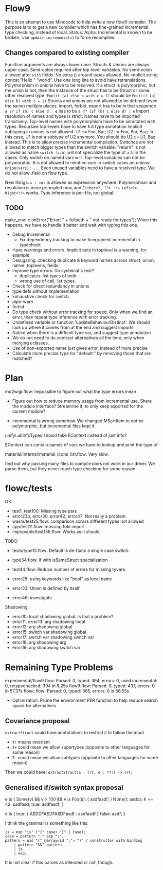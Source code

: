 # Flow9

This is an attempt to use Mindcode to help write a new flow9 compiler.
The purpose is to to get a new compiler which has fine-grained incremental type checking, instead of local.
Status: Alpha. Incremental is known to be broken. Use `update-incremental=1` to force recompiles.

## Changes compared to existing compiler

Function arguments are always lower case.
Structs & Unions are always upper case.
Semi-colon required after top-level variables.
No semi-colon allowed after `with` fields.
No extra () around types allowed.
No implicit string concat "Hello " "world". Use one long line to avoid have retranslations.
Polymorphism in unions have to be resolved. If a struct is polymorphic, but the union is not, then the instance of the struct has to be Struct<flow> or some other resolved type.
`Foo(if (a) else b with c = 1)` should be `Foo((if (a) else b) with c = 1)`
Structs and unions are not allowed to be defined (even the same) multiple places.
import, forbid, export has to be in that sequence
`a ?? if (b) c else d : e` has to be   `a ?? (if (b) c else d) : e`
Import resolution of names and types is strict: Names have to be imported transitively.
Top-level names with polymorphism have to be annotated with types.
Recursive top-levels have to have full type annotation
Implicit subtyping in unions is not allowed. U1 ::= Foo, Bar; U2 ::= Foo, Bar, Baz; In this case, U1 is not a subtype of U2 anymore. You should do U2 ::= U1, Baz instead. This is to allow precise incremental compilation.
Switches are not allowed to match bigger types than the switch variable.
"return" is not allowed as name
`switch (a.b)` will not specialize the type of `a.b` in the cases. Only switch on named vars will. 
Top-level variables can not be polymorphic.
It is not allowed to mention vars in switch cases on unions: `Union(vars): ...`
Even unused variables need to have a resolved type.
We do not allow .field on flow type.

New things:
`a : int` is allowed as expression anywhere.
Polymorphism and resolution is more principled now, and `Either<?, ??> ::= Left<?>, Right<??>` works.
Type inference is per-file, not global.

## TODO

make_env:
	c.onError("Error: " + fullpath + " not ready for types");
When this happens, we have to handle it better and wait with typing this one.

- Debug Incremental
  - Fix dependency tracking to make finegrained incremental in typecheck
- Have warnings and errors. Implicit auto in toplevel is a warning, for example.
- Desugaring: checking duplicate & keyword names across struct, union, native, toplevels, fields
- Improve type errors: Do systematic test?
  - duplicates. list types of both
  - wrong use of call, list types
- Check for direct redundancy in unions
- type defs without implementation
- Exhaustive check for switch. 
- pipe-warn
- forbid
- Do type check without error tracking for speed. Only when we find an error, then repeat type inference with error tracking.
- Undefined variable or function 'updateBehaviourDistinct'. We should look up where it comes from at the end and suggest imports
- Notice when there is a difficult type var, and suggest type annotation
- We do not need to do contract alternatives all the time, only when merging eclasses.
- Use of non-exported name just gives error, instead of more precise
- Calculate more precise type for "default:" by removing those that are matched?

# Plan

md2wigi.flow: Impossible to figure out what the type errors mean

- Figure out how to reduce memory usage from incremental use. Share the module interface? Streamline it, to only keep exported for the current module?

- Incremental is wrong somehow. We changed MSortItem to not be polymorphic, but incremental files kept it

unifyLubInfoTypes should take EContext instead of just info?

EContext can contain names of vars we have to lookup and print the type of

material/internal/material_icons_list.flow:  Very slow.

find out why passing many files to compile does not work in our driver. We parse them, but they never reach type checking for some reason.

#  flowc/tests

OK:
- test1, test100: Missing type pars
- error23b, error30, error42, error47: Not really a problem.
- wasm/test25.flow: comparison across different types not allowed
- cpp/test11.flow: mossing fold import
- improvable/test158.flow: Works as it should

TODO:
- tests/type13.flow: Default is de-facto a single case switch.
- type34.flow: If with isSameStruct specialization

- test44.flow: Reduce number of errors for missing tyvars.

- error25: using keywords like "bool" as local name
- error33: Union is defined by itself
- error46: investigate

Shadowing:
- error10: local shadowing global. Is that a problem?
- error11, error13: arg shadowing local
- error12: arg shadowing global
- error15: switch var shadowing global
- error17: switch var shadowing switch var
- error18: arg shadowing arg
- error19: arg shadowing switch var

# Remaining Type Problems

experimental/flow9.flow: Parsed: 0, typed: 394, errors: 0, used incremental: 0, retypechecked: 394 in 8.25s
flow9.flow: Parsed: 0, typed: 437, errors: 0 in 57.37s
flowc.flow: Parsed: 0, typed: 365, errors: 0 in 56.55s

- Optimization: Prune the environment PER function to help reduce search space for alternatives

## Covariance proposal

`extractStruct` could have anntotations to restrict it to follow the input

- `T!` means invariant
- `T+` could mean we allow supertypes (opposite to other languages for some reason)
- `T-` could mean we allow subtypes (opposite to other languages for some reason)

Then we could have: `extractStruct(a : [?], e : ??!) -> ??!;`

## Generalised if/switch syntax proposal

e is {
	Some(v) && v > 100 && v is Foo(a): {
		asdfasdf;
	}
	None(): asdcs;
	k == 42: sadfasd;
	true: asdfasdf;
}

e is {
	true: {
		ASDDFASDFASDFasdf
		;
		asdfasdf
	} 
	false: asdf;
}

I think the grammar is something like this:

```mango
is = exp "is" ("{" case+ "}" | case);
case = pattern ":" exp ";";
pattern = uid "(" @array<id ","> ")" / constructor with binding
	| pattern "&&" pattern 
	| is
	| exp;
```

It is not clear if this parses as intended or not, though.
